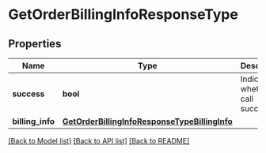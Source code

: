 # GetOrderBillingInfoResponseType

## Properties
Name | Type | Description | Notes
------------ | ------------- | ------------- | -------------
**success** | **bool** | Indicates whether the call succeeded.  | [optional] 
**billing_info** | [**GetOrderBillingInfoResponseTypeBillingInfo**](GetOrderBillingInfoResponseTypeBillingInfo.md) |  | [optional] 

[[Back to Model list]](../README.md#documentation-for-models) [[Back to API list]](../README.md#documentation-for-api-endpoints) [[Back to README]](../README.md)


